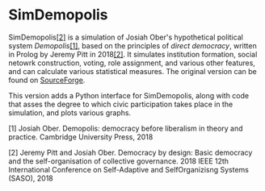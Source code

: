 # SimDemopolis

SimDemopolis[\[2\]][] is a simulation of Josiah Ober's hypothetical political system _Demopolis_[\[1\]], based on the principles of _direct democracy_, written in Prolog by Jeremy Pitt in 2018[\[2\]][]. It simulates institution formation, social netowrk construction, voting, role assignment, and various other features, and can calculate various statistical measures. The original version can be found on [SourceForge][3]. 

This version adds a Python interface for SimDemopolis, along with code that asses the degree to which civic participation takes place in the simulation, and plots various graphs.

[\[1\]]: #1
[1] Josiah Ober. Demopolis: democracy before liberalism in theory and practice. Cambridge University Press, 2018

[\[2\]]: #2
[2] Jeremy Pitt and Josiah Ober. Democracy by design: Basic democracy and the self-organisation of collective governance. 2018 IEEE 12th International Conference on Self-Adaptive and SelfOrganizisng Systems (SASO), 2018

[3]: https://sourceforge.net/projects/simdemopolis/  
